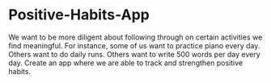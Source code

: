 # Positive-Habits-App

We want to be more diligent about following through on certain activities we find meaningful. For instance, some of us want to practice piano every day. Others want to do daily runs. Others want to write 500 words per day every day. Create an app where we are able to track and strengthen positive habits.
